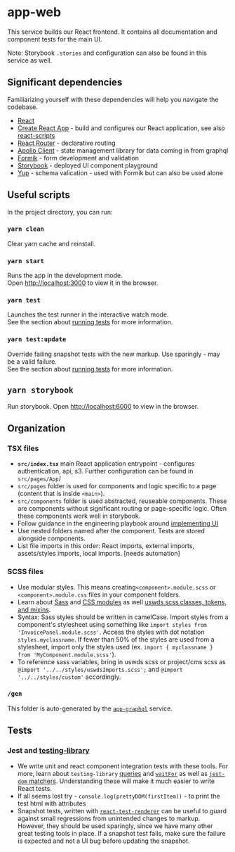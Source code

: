 # app-web

This service builds our React frontend. It contains all documentation and component tests for the main UI.

Note: Storybook `.stories` and configuration can also be found in this service as well.

## Significant dependencies

Familiarizing yourself with these dependencies will help you navigate the codebase.

-   [React](https://reactjs.org/)
-   [Create React App](https://facebook.github.io/create-react-app) - build and configures our React application, see also [react-scripts](https://github.com/facebook/create-react-app/tree/master/packages/react-scripts)
-   [React Router](https://reactrouter.com/) - declarative routing
-   [Apollo Client](https://www.apollographql.com/docs/react/) - state management library for data coming in from graphql
-   [Formik](https://formik.org/docs/overview) - form development and validation
-   [Storybook](https://storybook.js.org/docs/react/get-started/introduction) - deployed UI component playground
-   [Yup](https://github.com/jquense/yup) - schema valication - used with Formik but can also be used alone

## Useful scripts

In the project directory, you can run:

### `yarn clean`

Clear yarn cache and reinstall.

### `yarn start`

Runs the app in the development mode.\
Open [http://localhost:3000](http://localhost:3000) to view it in the browser.

### `yarn test`

Launches the test runner in the interactive watch mode.\
See the section about [running tests](https://facebook.github.io/create-react-app/docs/running-tests) for more information.

### `yarn test:update`

Override failing snapshot tests with the new markup. Use sparingly - may be a valid failure.\
See the section about [running tests](https://facebook.github.io/create-react-app/docs/running-tests) for more information.

## `yarn storybook`

Run storybook.
Open [http://localhost:6000](http://localhost:6000) to view in the browser.

## Organization

### TSX files

-   **`src/index.tsx`** main React application entrypoint - configures authentication, api, s3. Further configuration can be found in `src/pages/App`/
-   `src/pages` folder is used for components and logic specific to a page (content that is inside `<main>`).
-   `src/components` folder is used abstracted, reuseable components. These are components without significant routing or page-specific logic. Often these components work well in storybook.
-   Follow guidance in the engineering playbook around [implementing UI](https://github.com/trussworks/Engineering-Playbook/blob/main/web/frontend/developing-ui.md)
-   Use nested folders named after the component. Tests are stored alongside components.
-   List file imports in this order: React imports, external imports, assets/styles imports, local imports. [needs automation]

### SCSS files

-   Use modular styles. This means creating`<component>.module.scss` or `<component>.module.css` files in your component folders.
-   Learn about [Sass](https://sass-lang.com/documentation/file.SASS_REFERENCE.html) and [CSS modules](https://github.com/css-modules/css-modules) as well [uswds scss classes, tokens, and mixins](https://designsystem.digital.gov/design-tokens/).
-   Syntax: Sass styles should be written in camelCase. Import styles from a component's stylesheet using something like `import styles from 'InvoicePanel.module.scss'`. Access the styles with dot notation `styles.myclassname`. If fewer than 50% of the styles are used from a stylesheet, import only the styles used (ex. `import { myclassname } from 'MyComponent.module.scss'`).
-   To reference sass variables, bring in uswds scss or project/cms scss as `@import '../../styles/uswdsImports.scss';` and `@import '../../styles/custom'` accordingly.

### `/gen`

This folder is auto-generated by the [`app-graphql`](../app-graphql) service.

## Tests

### Jest and [testing-library](https://testing-library.com/)

-   We write unit and react component integration tests with these tools. For more, learn about `testing-library` [queries](https://testing-library.com/docs/queries/about) and [`waitFor`](https://testing-library.com/docs/dom-testing-library/api-async) as well as [`jest-dom` matchers](https://github.com/testing-library/jest-dom). Understanding these will make it much easier to write React tests.
-   If all seems lost try - `console.log(prettyDOM(firstItem))` - to print the test html with attributes
-   Snapshot tests, written with [`react-test-renderer`](https://github.com/facebook/react/tree/master/packages/react-test-renderer) can be useful to guard against small regressions from unintended changes to markup. However, they should be used sparingly, since we have many other great testing tools in place. If a snapshot test fails, make sure the failure is expected and not a UI bug before updating the snapshot.
